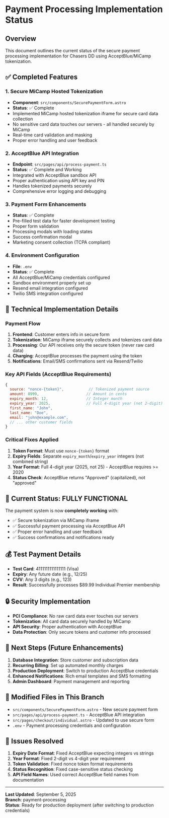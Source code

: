 # Payment Processing Implementation Status

## Overview
This document outlines the current status of the secure payment processing implementation for Chasers DD using AcceptBlue/MiCamp tokenization.

## ✅ Completed Features

### 1. Secure MiCamp Hosted Tokenization
- **Component**: `src/components/SecurePaymentForm.astro`
- **Status**: ✅ Complete
- Implemented MiCamp hosted tokenization iframe for secure card data collection
- No sensitive card data touches our servers - all handled securely by MiCamp
- Real-time card validation and masking
- Proper error handling and user feedback

### 2. AcceptBlue API Integration
- **Endpoint**: `src/pages/api/process-payment.ts`
- **Status**: ✅ Complete and Working
- Integrated with AcceptBlue sandbox API
- Proper authentication using API key and PIN
- Handles tokenized payments securely
- Comprehensive error logging and debugging

### 3. Payment Form Enhancements
- **Status**: ✅ Complete
- Pre-filled test data for faster development testing
- Proper form validation
- Processing modals with loading states
- Success confirmation modal
- Marketing consent collection (TCPA compliant)

### 4. Environment Configuration
- **File**: `.env`
- **Status**: ✅ Complete
- All AcceptBlue/MiCamp credentials configured
- Sandbox environment properly set up
- Resend email integration configured
- Twilio SMS integration configured

## 🔧 Technical Implementation Details

### Payment Flow
1. **Frontend**: Customer enters info in secure form
2. **Tokenization**: MiCamp iframe securely collects and tokenizes card data
3. **Processing**: Our API receives only the secure token (never raw card data)
4. **Charging**: AcceptBlue processes the payment using the token
5. **Notifications**: Email/SMS confirmations sent via Resend/Twilio

### Key API Fields (AcceptBlue Requirements)
```javascript
{
  source: "nonce-{token}",           // Tokenized payment source
  amount: 8999,                     // Amount in cents
  expiry_month: 12,                 // Integer month
  expiry_year: 2025,                // Full 4-digit year (not 2-digit)
  first_name: "John",
  last_name: "Doe",
  email: "john@example.com",
  // ... other customer fields
}
```

### Critical Fixes Applied
1. **Token Format**: Must use `nonce-{token}` format
2. **Expiry Fields**: Separate `expiry_month`/`expiry_year` integers (not combined string)
3. **Year Format**: Full 4-digit year (2025, not 25) - AcceptBlue requires >= 2020
4. **Status Check**: AcceptBlue returns "Approved" (capitalized), not "approved"

## 🚀 Current Status: FULLY FUNCTIONAL

The payment system is now **completely working** with:
- ✅ Secure tokenization via MiCamp iframe
- ✅ Successful payment processing via AcceptBlue API
- ✅ Proper error handling and user feedback
- ✅ Success confirmations and notifications ready

## 💰 Test Payment Details
- **Test Card**: 4111111111111111 (Visa)
- **Expiry**: Any future date (e.g., 12/25)
- **CVV**: Any 3 digits (e.g., 123)
- **Result**: Successfully processes $89.99 Individual Premier membership

## 🔒 Security Implementation
- **PCI Compliance**: No raw card data ever touches our servers
- **Tokenization**: All card data securely handled by MiCamp
- **API Security**: Proper authentication with AcceptBlue
- **Data Protection**: Only secure tokens and customer info processed

## 🎯 Next Steps (Future Enhancements)
1. **Database Integration**: Store customer and subscription data
2. **Recurring Billing**: Set up automated monthly charges
3. **Production Deployment**: Switch to production AcceptBlue credentials
4. **Enhanced Notifications**: Rich email templates and SMS formatting
5. **Admin Dashboard**: Payment management and reporting

## 📁 Modified Files in This Branch
- `src/components/SecurePaymentForm.astro` - New secure payment form
- `src/pages/api/process-payment.ts` - AcceptBlue API integration
- `src/pages/checkout/individual.astro` - Updated to use secure form
- `.env` - Payment processing credentials and configuration

## 🐛 Issues Resolved
1. **Expiry Date Format**: Fixed AcceptBlue expecting integers vs strings
2. **Year Format**: Fixed 2-digit vs 4-digit year requirement
3. **Token Validation**: Fixed nonce token format requirements
4. **Status Recognition**: Fixed case-sensitive status checking
5. **API Field Names**: Used correct AcceptBlue field names from documentation

---

**Last Updated**: September 5, 2025  
**Branch**: payment-processing  
**Status**: Ready for production deployment (after switching to production credentials)